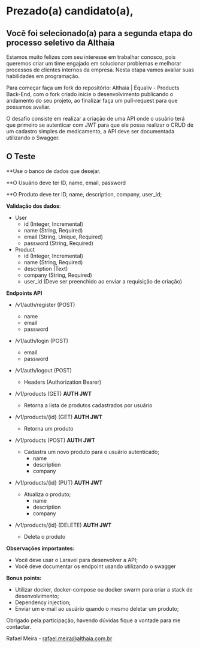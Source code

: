 # Prezado(a) candidato(a),

## Você foi selecionado(a) para a segunda etapa do processo seletivo da Althaia

Estamos muito felizes com seu interesse em trabalhar conosco, pois queremos criar um time engajado em solucionar problemas e melhorar processos de clientes internos da empresa.
Nesta etapa vamos avaliar suas habilidades em programação.

Para começar faça um fork do repositório: Althaia | Equaliv - Products Back-End, com o fork criado inicie o desenvolvimento publicando o andamento do seu projeto, ao finalizar faça um pull-request para que possamos avaliar.

O desafio consiste em realizar a criação de uma API onde o usuário terá que primeiro se autenticar com JWT para que ele possa realizar o CRUD de um cadastro simples de medicamento, a API deve ser documentada utilizando o Swagger.

## O Teste

\*\*Use o banco de dados que desejar.

\*\*O Usuário deve ter ID, name, email, password

\*\*O Produto deve ter ID, name, description, company, user_id;

**Validação dos dados**:

-   User
    -   id (Integer, Incremental)
    -   name (String, Required)
    -   email (String, Unique, Required)
    -   password (String, Required)
-   Product
    -   id (Integer, Incremental)
    -   name (String, Required)
    -   description (Text)
    -   company (String, Required)
    -   user_id (Deve ser preenchido ao enviar a requisição de criação)

**Endpoints API**

-   /v1/auth/register (POST)
    -   name
    -   email
    -   password
-   /v1/auth/login (POST)

    -   email
    -   password

-   /v1/auth/logout (POST)

    -   Headers (Authorization Bearer)

-   /v1/products (GET) **AUTH JWT**

    -   Retorna a lista de produtos cadastrados por usuário

-   /v1/products/{id} (GET) **AUTH JWT**

    -   Retorna um produto

-   /v1/products (POST) **AUTH JWT**

    -   Cadastra um novo produto para o usuário autenticado;
        -   name
        -   description
        -   company

-   /v1/products/{id} (PUT) **AUTH JWT**

    -   Atualiza o produto;
        -   name
        -   description
        -   company

-   /v1/products/{id} (DELETE) **AUTH JWT**
    -   Deleta o produto

**Observações importantes:**

-   Você deve usar o Laravel para desenvolver a API;
-   Você deve documentar os endpoint usando utilizando o swagger

**Bonus points:**

-   Utilizar docker, docker-compose ou docker swarm para criar a stack de desenvolvimento;
-   Dependency injection;
-   Enviar um e-mail ao usuário quando o mesmo deletar um produto;

Obrigado pela participação, havendo dúvidas fique a vontade para me contactar.

Rafael Meira - rafael.meira@althaia.com.br
